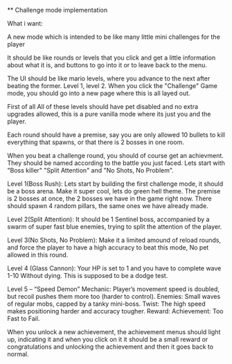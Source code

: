 ** Challenge mode implementation

What i want:

A new mode which is intended to be like many little mini challenges for the player

It should be like rounds or levels that you click and get a little information about what it is, and buttons to go into it or to leave back to the menu.

The UI should be like mario levels, where you advance to the next after beating the former. Level 1, level 2. When you click the "Challenge" Game mode, you should go into a new page where this is all layed out.

First of all All of these levels should have pet disabled and no extra upgrades allowed, this is a pure vanilla mode where its just you and the player.

Each round should have a premise, say you are only allowed 10 bullets to kill everything that spawns, or that there is 2 bosses in one room.

When you beat a challenge round, you should of course get an achievment. They should be named according to the battle you just faced. Lets start with "Boss killer" "Split Attention" and "No Shots, No Problem".

Level 1(Boss Rush): Lets start by building the first challenge mode, it should be a boss arena. Make it super cool, lets do green hell theme. The premise is 2 bosses at once, the 2 bosses we have in the game right now. There should spawn 4 random pillars, the same ones we have already made. 

Level 2(Split Attention): It should be 1 Sentinel boss, accompanied by a swarm of super fast blue enemies, trying to split the attention of the player.

Level 3(No Shots, No Problem): Make it a limited amound of reload rounds, and force the player to have a high accuracy to beat this mode, No pet allowed in this round.

Level 4 (Glass Cannon): Your HP is set to 1 and you have to complete wave 1-10 Without dying. This is supposed to be a dodge test.

Level 5 – “Speed Demon”
Mechanic: Player’s movement speed is doubled, but recoil pushes them more too (harder to control).
Enemies: Small waves of regular mobs, capped by a tanky mini-boss.
Twist: The high speed makes positioning harder and accuracy tougher.
Reward: Achievement: Too Fast to Fail.



When you unlock a new achievement, the achievement menus should light up, indicating it and when you click on it it should be a small reward or congratulations and unlocking the achievement and then it goes back to normal.




